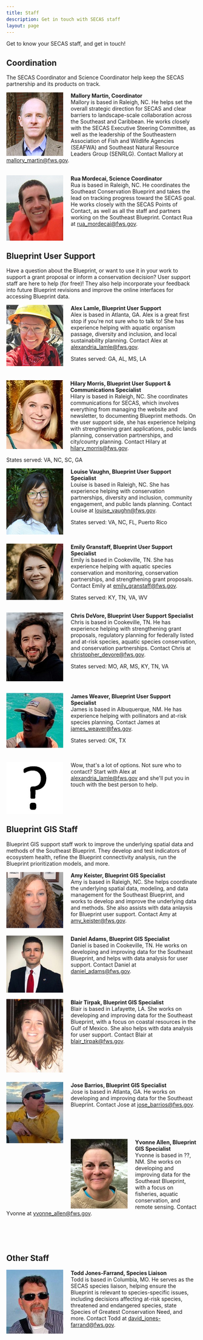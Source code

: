```yaml
---
title: Staff
description: Get in touch with SECAS staff
layout: page
---
```

Get to know your SECAS staff, and get in touch!

## Coordination

The SECAS Coordinator and Science Coordinator help keep the SECAS partnership and its products on track.

<img src="https://raw.githubusercontent.com/USFWS/secas/gh-pages/images/MalloryMartin_150p.jpg" align="left" style="padding-right: 20px">**Mallory Martin, Coordinator**<br>
Mallory is based in Raleigh, NC. He helps set the overall strategic direction for SECAS and clear barriers to landscape-scale collaboration across the Southeast and Caribbean. He works closely with the SECAS Executive Steering Committee, as well as the leadership of the Southeastern Association of Fish and Wildlife Agencies (SEAFWA) and Southeast Natural Resource Leaders Group (SENRLG). Contact Mallory at [mallory_martin@fws.gov](mailto:mallory_martin@fws.gov).<br><br>

<img src="https://raw.githubusercontent.com/USFWS/secas/gh-pages/images/RuaMordecai_150p.jpg" align="left" style="padding-right: 20px">**Rua Mordecai, Science Coordinator**<br>
Rua is based in Raleigh, NC. He coordinates the Southeast Conservation Blueprint and takes the lead on tracking progress toward the SECAS goal. He works closely with the SECAS Points of Contact, as well as all the staff and partners working on the Southeast Blueprint. Contact Rua at [rua_mordecai@fws.gov](mailto:rua_mordecai@fws.gov).<br><br><br>

## Blueprint User Support

Have a question about the Blueprint, or want to use it in your work to support a grant proposal or inform a conservation decision? User support staff are here to help (for free)! They also help incorporate your feedback into future Blueprint revisions and improve the online interfaces for accessing Blueprint data. 

<img src="https://raw.githubusercontent.com/USFWS/secas/gh-pages/images/AlexLamle_150p.jpg" align="left" style="padding-right: 20px">**Alex Lamle, Blueprint User Support**<br>
Alex is based in Atlanta, GA. Alex is a great first stop if you're not sure who to talk to! She has experience helping with aquatic organism passage, diversity and inclusion, and local sustainability planning. Contact Alex at [alexandria_lamle@fws.gov](mailto:alexandria_lamle@fws.gov).

States served: GA, AL, MS, LA<br><br><br>

<img src="https://raw.githubusercontent.com/USFWS/secas/gh-pages/images/HilaryMorris2_150p.jpg" align="left" style="padding-right: 20px">**Hilary Morris, Blueprint User Support & Communications Specialist**<br>
Hilary is based in Raleigh, NC. She coordinates communications for SECAS, which involves everything from managing the website and newsletter, to documenting Blueprint methods. On the user support side, she has experience helping with strengthening grant applications, public lands planning, conservation partnerships, and city/county planning. Contact Hilary at [hilary_morris@fws.gov](mailto:hilary_morris@fws.gov).

States served: VA, NC, SC, GA <br>

<img src="https://raw.githubusercontent.com/USFWS/secas/gh-pages/images/LouiseVaughn_150p.jpg" align="left" style="padding-right: 20px">**Louise Vaughn, Blueprint User Support Specialist**<br>
Louise is based in Raleigh, NC. She has experience helping with conservation partnerships, diversity and inclusion, community engagement, and public lands planning. Contact Louise at [louise_vaughn@fws.gov](mailto:louise_vaughn@fws.gov).

States served: VA, NC, FL, Puerto Rico 
<br><br><br>

<img src="https://raw.githubusercontent.com/USFWS/secas/gh-pages/images/emilygranstaff_150p.jpg" align="left" style="padding-right: 20px">**Emily Granstaff, Blueprint User Support Specialist**<br>
Emily is based in Cookeville, TN. She has experience helping with aquatic species conservation and monitoring, conservation partnerships, and strengthening grant proposals. Contact Emily at [emily_granstaff@fws.gov](mailto:emily_granstaff@fws.gov).

States served: KY, TN, VA, WV <br><br>

<img src="https://raw.githubusercontent.com/USFWS/secas/gh-pages/images/ChrisDeVore_150p.jpg" align="left" style="padding-right: 20px">**Chris DeVore, Blueprint User Support Specialist**<br>
Chris is based in Cookeville, TN. He has experience helping with strengthening grant proposals, regulatory planning for federally listed and at-risk species, aquatic species conservation, and conservation partnerships. Contact Chris at [christopher_devore@fws.gov](mailto:christopher_devore@fws.gov).

States served: MO, AR, MS, KY, TN, VA

<br><br>

<img src="https://raw.githubusercontent.com/USFWS/secas/gh-pages/images/JamesWeaver_150p.jpg" align="left" style="padding-right: 20px">**James Weaver, Blueprint User Support Specialist**<br>
James is based in Albuquerque, NM. He has experience helping with pollinators and at-risk species planning. Contact James at [james_weaver@fws.gov](mailto:james_weaver@fws.gov).

States served: OK, TX <br><br><br>

<img src="https://raw.githubusercontent.com/USFWS/secas/gh-pages/images/ThisCouldBeYou_150p.jpg" align="left" style="padding-right: 20px">Wow, that's a lot of options. Not sure who to contact? Start with Alex at [alexandria_lamle@fws.gov](mailto:hilary_morris@fws.gov) and she'll put you in touch with the best person to help.<br><br><br><br><br>

## Blueprint GIS Staff

Blueprint GIS support staff work to improve the underlying spatial data and methods of the Southeast Blueprint. They develop and test indicators of ecosystem health, refine the Blueprint connectivity analysis, run the Blueprint prioritization models, and more.

<img src="https://raw.githubusercontent.com/USFWS/secas/gh-pages/images/AmyKeister_150p.jpg" align="left" style="padding-right: 20px">**Amy Keister, Blueprint GIS Specialist**<br>
Amy is based in Raleigh, NC. She helps coordinate the underlying spatial data, modeling, and data management for the Southeast Blueprint, and works to develop and improve the underlying data and methods. She also assists with data anlaysis for Blueprint user support. Contact Amy at [amy_keister@fws.gov](mailto:amy_keister@fws.gov).<br><br>

<img src="https://raw.githubusercontent.com/USFWS/secas/gh-pages/images/DanielAdams_150p.jpg" align="left" style="padding-right: 20px">**Daniel Adams, Blueprint GIS Specialist**<br>
Daniel is based in Cookeville, TN. He works on developing and improving data for the Southeast Blueprint, and helps with data analysis for user support. Contact Daniel at [daniel_adams@fws.gov](mailto:daniel_adams@fws.gov).<br><br><br><br>

<img src="https://raw.githubusercontent.com/USFWS/secas/gh-pages/images/BlairTirpak_150p.jpg" align="left" style="padding-right: 20px">**Blair Tirpak, Blueprint GIS Specialist**<br>
Blair is based in Lafayette, LA. She works on developing and improving data for the Southeast Blueprint, with a focus on coastal resources in the Gulf of Mexico. She also helps with data analysis for user support. Contact Blair at [blair_tirpak@fws.gov](mailto:blair_tirpak@fws.gov).<br><br><br><br><br><br>

<img src="https://raw.githubusercontent.com/USFWS/secas/gh-pages/images/JoseBarrios_150p.jpg" align="left" style="padding-right: 20px">**Jose Barrios, Blueprint GIS Specialist**<br>
Jose is based in Atlanta, GA. He works on developing and improving data for the Southeast Blueprint. Contact Jose at [jose_barrios@fws.gov](mailto:jose_barrios@fws.gov).<br><br><br><br><br>

<img src="https://raw.githubusercontent.com/USFWS/secas/gh-pages/images/YvonneAllen_150p.jpg" align="left" style="padding-right: 20px">**Yvonne Allen, Blueprint GIS Specialist**<br>
Yvonne is based in ??, NM. She works on developing and improving data for the Southeast Blueprint, with a focus on fisheries, aquatic conservation, and remote sensing. Contact Yvonne at [yvonne_allen@fws.gov](mailto:yvonne_allen@fws.gov).<br><br><br><br><br>

## Other Staff

<img src="https://raw.githubusercontent.com/USFWS/secas/gh-pages/images/ToddJones-Farrand_150p.jpg" align="left" style="padding-right: 20px">**Todd Jones-Farrand, Species Liaison**<br>
Todd is based in Columbia, MO. He serves as the SECAS species liaison, helping ensure the Blueprint is relevant to species-specific issues, including decisions affecting at-risk species, threatened and endangered species, state Species of Greatest Conservation Need, and more. Contact Todd at [david_jones-farrand@fws.gov](mailto:david_jones-farrand@fws.gov).<br><br>
